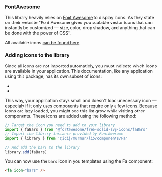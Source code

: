 ### FontAwesome

This library heavily relies on [Font Awesome](https://fontawesome.com/) to display icons.
As they state on their website "Font Awesome gives you scalable vector icons that
can instantly be customized — size, color, drop shadow, and anything that can be
done with the power of CSS".

All available icons [can be found here](https://fontawesome.com/icons?d=gallery&m=free).

### Adding icons to the library

Since all icons are not imported automaticly, you must indicate which icons are
available in your application. This documentation, like any application using this
package, has its own subset of icons:

<ul class="list-inline">
  <li v-for="icon, i in fas" :key="`fas-${i}`" class="p-1 text-primary list-inline-item mb-2">
    <fa :icon="icon" fixed-width size="2x" />
  </li>  
  <li v-for="icon, i in fab" :key="`fab-${i}`" class="p-1 text-primary list-inline-item mb-2">
    <fa :icon="['fab', icon]" fixed-width size="2x" />
  </li>
</ul>

This way, your application stays small and doesn't load unecessary icon — especialy
if it only uses components that require only a few icons. Because icons are lazy
loaded, you might see this list grow while visiting other components. These icons
are added using the following method:

```js
// Target the icon you need to add to your library
import { faBars } from '@fortawesome/free-solid-svg-icons/faBars'
// Import the library instance provided by FontAwesome
import { library } from '@icij/murmur/lib/components/Fa'

// And add the bars to the library
library.add(faBars)
```

You can now use the `bars` icon in you templates using the Fa component:

```html
<fa icon="bars" />
```

<script>
  import { get, uniqBy } from 'lodash'
  import { library } from '@root/components/Fa'

  export default {
    computed: {
      fas () {
        return uniqBy(Object.keys(library.definitions.fas || {}), key => {
          return get(library.definitions.fas, [key, 2])
        })
      },      
      fab () {
        return uniqBy(Object.keys(library.definitions.fab || {}), key => {
          return get(library.definitions.fab, [key, 2])
        })
      }
    }
  }
</script>
